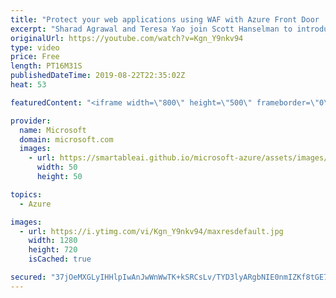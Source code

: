 ```yaml
---
title: "Protect your web applications using WAF with Azure Front Door | Azure Friday"
excerpt: "Sharad Agrawal and Teresa Yao join Scott Hanselman to introduce Web Application Firewall (WAF) with Azure Front Door. They show how to configure and block malicious attacks against web applications at the edge of Microsoft's network. WAF with Azure Front Door is the best solution to help protect your"
originalUrl: https://youtube.com/watch?v=Kgn_Y9nkv94
type: video
price: Free
length: PT16M31S
publishedDateTime: 2019-08-22T22:35:02Z
heat: 53

featuredContent: "<iframe width=\"800\" height=\"500\" frameborder=\"0\" src=\"https://www.youtube.com/embed/Kgn_Y9nkv94\" allow=\"accelerometer; autoplay; encrypted-media; gyroscope; picture-in-picture\" allowfullscreen></iframe>"

provider:
  name: Microsoft
  domain: microsoft.com
  images:
    - url: https://smartableai.github.io/microsoft-azure/assets/images/organizations/microsoft.com-50x50.jpg
      width: 50
      height: 50

topics:
  - Azure

images:
  - url: https://i.ytimg.com/vi/Kgn_Y9nkv94/maxresdefault.jpg
    width: 1280
    height: 720
    isCached: true

secured: "37jOeMXGLyIHHlpIwAnJwWnWwTK+kSRCsLv/TYD3lyARgbNIE0nmIZKf8tGE7oG403uj7B20GFvauXbpE48QO1JW0JRQQsmqfLhMDMqnyxVfCU2XUN/NEcKQtqYyf/mOQWfmNskeEKh8002dWqdE4o0r8mN2Srzgx6lVfMjBC735+6DIDXrpoGL364S7ZOdcJr96s46l1Aa36pmNjOuXD0cfNC4Ilb/FjIhXMnacfjxNeMU0iv9zvq08WKjzmshzM9C5NhSxFI3GA6QW4eJ+LxXvCan4iI5jQysDku7yJm8mdpOdFVsY0mUQjIhPXHxTANPU+u2lzq1MfNfTVBg6wlAmUIKYDKTjQd33VJjICEx3B7xoUjCYXBLi7oQSoVziUPTEIzoi2k2afuyWV/2aXV4cIDKqrERvfZ0+bmV1qdg=;XLWGpjRnpojkKhJYflcPZQ=="
---
```


